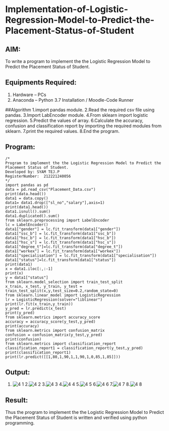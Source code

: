 # Implementation-of-Logistic-Regression-Model-to-Predict-the-Placement-Status-of-Student

## AIM:
To write a program to implement the the Logistic Regression Model to Predict the Placement Status of Student.

## Equipments Required:
1. Hardware – PCs
2. Anaconda – Python 3.7 Installation / Moodle-Code Runner

##Algorithm
1.import pandas module.
2.Read the required csv file using pandas.
3.Import LabEncoder module.
4.From sklearn import logistic regression.
5.Predict the values of array.
6.Calculate the accuracy, confusion and classification report by importing the required modules from sklearn.
7.print the required values.
8.End the program.

## Program:
```
/*
Program to implement the the Logistic Regression Model to Predict the Placement Status of Student.
Developed by: SYAM TEJ.P
RegisterNumber:  212221240056
*/
import pandas as pd
data = pd.read_csv("Placement_Data.csv")
print(data.head())
data1 = data.copy()
data1= data1.drop(["sl_no","salary"],axis=1)
print(data1.head())
data1.isnull().sum()
data1.duplicated().sum()
from sklearn.preprocessing import LabelEncoder
lc = LabelEncoder()
data1["gender"] = lc.fit_transform(data1["gender"])
data1["ssc_b"] = lc.fit_transform(data1["ssc_b"])
data1["hsc_b"] = lc.fit_transform(data1["hsc_b"])
data1["hsc_s"] = lc.fit_transform(data1["hsc_s"])
data1["degree_t"]=lc.fit_transform(data["degree_t"])
data1["workex"] = lc.fit_transform(data1["workex"])
data1["specialisation"] = lc.fit_transform(data1["specialisation"])
data1["status"]=lc.fit_transform(data1["status"])
print(data1)
x = data1.iloc[:,:-1]
print(x)
y = data1["status"]
from sklearn.model_selection import train_test_split
x_train, x_test, y_train, y_test = train_test_split(x,y,test_size=0.2,random_state=0)
from sklearn.linear_model import LogisticRegression
lr = LogisticRegression(solver="liblinear")
print(lr.fit(x_train,y_train))
y_pred = lr.predict(x_test)
print(y_pred)
from sklearn.metrics import accuracy_score
accuracy = accuracy_score(y_test,y_pred)
print(accuracy)
from sklearn.metrics import confusion_matrix
confusion = confusion_matrix(y_test,y_pred)
print(confusion)
from sklearn.metrics import classification_report
classification_report1 = classification_report(y_test,y_pred)
print(classification_report1)
print(lr.predict([[1,80,1,90,1,1,90,1,0,85,1,85]]))
```

## Output: 
1. ![4 1](https://user-images.githubusercontent.com/93427224/162664192-2ffc46e8-6541-4dde-beb7-b652337a19e6.jpg)
2.![4 2](https://user-images.githubusercontent.com/93427224/162664205-42684eb1-3478-4560-abe5-1840426511e6.jpg)
3.![4 3](https://user-images.githubusercontent.com/93427224/162664220-1b86d14f-34e3-474f-b2ad-53cb0fb79eee.jpg)
4.![4 4](https://user-images.githubusercontent.com/93427224/162664237-fcf3d0e4-40a6-4c70-939d-96f50f1c0468.jpg)
5.![4 5](https://user-images.githubusercontent.com/93427224/162664503-1ed36d47-8e21-4f64-9f57-dd7cd30ac1b2.jpg)
6.![4 6](https://user-images.githubusercontent.com/93427224/162664515-0ed26301-ab56-4a02-82f5-982d2593e23a.jpg)
7.![4 7](https://user-images.githubusercontent.com/93427224/162664533-dba4df99-d98b-4d4a-81bc-424bf07f9c35.jpg)
8.![4 8](https://user-images.githubusercontent.com/93427224/162664545-5d76b43c-8d5d-416b-bb0f-4acc3581c414.jpg)



## Result:
Thus the program to implement the the Logistic Regression Model to Predict the Placement Status of Student is written and verified using python programming.
